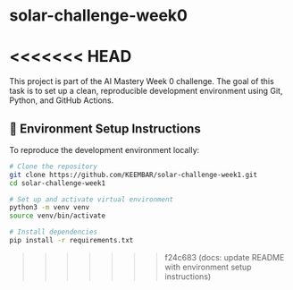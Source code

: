 # solar-challenge-week0
<<<<<<< HEAD
=======

This project is part of the AI Mastery Week 0 challenge. The goal of this task is to set up a clean, reproducible development environment using Git, Python, and GitHub Actions.

## 🔧 Environment Setup Instructions

To reproduce the development environment locally:

```bash
# Clone the repository
git clone https://github.com/KEEMBAR/solar-challenge-week1.git
cd solar-challenge-week1

# Set up and activate virtual environment
python3 -m venv venv
source venv/bin/activate

# Install dependencies
pip install -r requirements.txt
```
>>>>>>> f24c683 (docs: update README with environment setup instructions)
